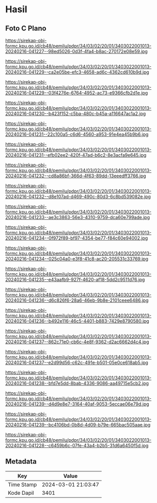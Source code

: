 # Hasil

## Foto C Plano

https://sirekap-obj-formc.kpu.go.id/cb48/pemilu/pdpr/34/03/02/20/01/3403022001013-20240216-041227--98ed5026-0d3f-4fa4-b8ac-270172e08e59.jpg

https://sirekap-obj-formc.kpu.go.id/cb48/pemilu/pdpr/34/03/02/20/01/3403022001013-20240216-041229--ca2e05be-efc3-4658-ad6c-4362cd610b9d.jpg

https://sirekap-obj-formc.kpu.go.id/cb48/pemilu/pdpr/34/03/02/20/01/3403022001013-20240216-041229--03f4276e-6764-4952-ac73-e9366cfb2d1e.jpg

https://sirekap-obj-formc.kpu.go.id/cb48/pemilu/pdpr/34/03/02/20/01/3403022001013-20240216-041230--b423f152-c5ba-480c-b45a-a116647ac1a2.jpg

https://sirekap-obj-formc.kpu.go.id/cb48/pemilu/pdpr/34/03/02/20/01/3403022001013-20240216-041231--22c100a5-c6d6-4560-a953-91e4ea45b9b6.jpg

https://sirekap-obj-formc.kpu.go.id/cb48/pemilu/pdpr/34/03/02/20/01/3403022001013-20240216-041231--efb02ee2-420f-47ad-b6c2-8e3acfa9e645.jpg

https://sirekap-obj-formc.kpu.go.id/cb48/pemilu/pdpr/34/03/02/20/01/3403022001013-20240216-041232--cd8a86bf-366d-4f63-89dd-13eeedff3766.jpg

https://sirekap-obj-formc.kpu.go.id/cb48/pemilu/pdpr/34/03/02/20/01/3403022001013-20240216-041232--d8e107ad-d469-490c-80d3-6c8bd539082e.jpg

https://sirekap-obj-formc.kpu.go.id/cb48/pemilu/pdpr/34/03/02/20/01/3403022001013-20240216-041233--ae3c3863-56e3-4310-9759-dca60e799ade.jpg

https://sirekap-obj-formc.kpu.go.id/cb48/pemilu/pdpr/34/03/02/20/01/3403022001013-20240216-041234--0f972f89-bf97-4354-be77-f84c60e94002.jpg

https://sirekap-obj-formc.kpu.go.id/cb48/pemilu/pdpr/34/03/02/20/01/3403022001013-20240216-041234--025c04a0-e3f8-41c8-ac20-205531c33769.jpg

https://sirekap-obj-formc.kpu.go.id/cb48/pemilu/pdpr/34/03/02/20/01/3403022001013-20240216-041235--e43aafb9-927f-4620-af18-5dd2c9511d76.jpg

https://sirekap-obj-formc.kpu.go.id/cb48/pemilu/pdpr/34/03/02/20/01/3403022001013-20240216-041236--d6c826f6-28a6-46eb-9b8e-2101ceee6486.jpg

https://sirekap-obj-formc.kpu.go.id/cb48/pemilu/pdpr/34/03/02/20/01/3403022001013-20240216-041236--b492e116-46c5-4401-b883-7429e8790580.jpg

https://sirekap-obj-formc.kpu.go.id/cb48/pemilu/pdpr/34/03/02/20/01/3403022001013-20240216-041237--862c71e0-cb6c-4e8f-9362-d2ac6662d4c4.jpg

https://sirekap-obj-formc.kpu.go.id/cb48/pemilu/pdpr/34/03/02/20/01/3403022001013-20240216-041237--e2d99d56-c62c-491e-b501-05e0ce618ab5.jpg

https://sirekap-obj-formc.kpu.go.id/cb48/pemilu/pdpr/34/03/02/20/01/3403022001013-20240216-041238--bfd7e5dd-8bab-4336-9086-aa49715e5cb2.jpg

https://sirekap-obj-formc.kpu.go.id/cb48/pemilu/pdpr/34/03/02/20/01/3403022001013-20240216-041239--d4d9e8e7-3164-40af-9053-5eccae06e79d.jpg

https://sirekap-obj-formc.kpu.go.id/cb48/pemilu/pdpr/34/03/02/20/01/3403022001013-20240216-041239--bc4106bd-0b8d-4d09-b79e-665bac505aae.jpg

https://sirekap-obj-formc.kpu.go.id/cb48/pemilu/pdpr/34/03/02/20/01/3403022001013-20240216-041228--c6459b6c-07fe-43a4-b2b5-31d6a6450f5d.jpg


## Metadata

| Key        | Value               |
| ---------- | ------------------- |
| Time Stamp | 2024-03-01 21:03:47 |
| Kode Dapil | 3401                |



